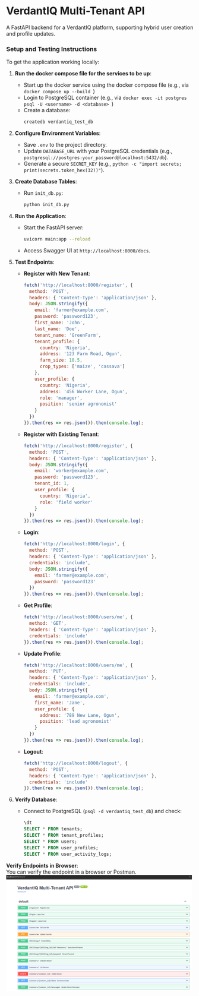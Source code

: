 # VerdantIQ Multi-Tenant API

A FastAPI backend for a VerdantIQ platform, supporting hybrid user creation and profile updates.

### **Setup and Testing Instructions**

To get the application working locally:

1. **Run the docker compose file for the services to be up**:
   - Start up the docker service using the docker compose file (e.g., via `docker compose up --build `)
   - Login to PostgreSQL container (e.g., via `docker exec -it postgres psql -U <username> -d <database> `)
   - Create a database:
     ```bash
     createdb verdantiq_test_db
     ```
2. **Configure Environment Variables**:
   - Save `.env` to the project directory.
   - Update `DATABASE_URL` with your PostgreSQL credentials (e.g., `postgresql://postgres:your_password@localhost:5432/db`).
   - Generate a secure `SECRET_KEY` (e.g., `python -c "import secrets; print(secrets.token_hex(32))"`).

3. **Create Database Tables**:
   - Run `init_db.py`:
     ```bash
     python init_db.py
     ```

4. **Run the Application**:
   - Start the FastAPI server:
     ```bash
     uvicorn main:app --reload
     ```
   - Access Swagger UI at `http://localhost:8000/docs`.

5. **Test Endpoints**:
   - **Register with New Tenant**:
     ```javascript
     fetch('http://localhost:8000/register', {
       method: 'POST',
       headers: { 'Content-Type': 'application/json' },
       body: JSON.stringify({
         email: 'farmer@example.com',
         password: 'password123',
         first_name: 'John',
         last_name: 'Doe',
         tenant_name: 'GreenFarm',
         tenant_profile: {
           country: 'Nigeria',
           address: '123 Farm Road, Ogun',
           farm_size: 10.5,
           crop_types: ['maize', 'cassava']
         },
         user_profile: {
           country: 'Nigeria',
           address: '456 Worker Lane, Ogun',
           role: 'manager',
           position: 'senior agronomist'
         }
       })
     }).then(res => res.json()).then(console.log);
     ```
   - **Register with Existing Tenant**:
     ```javascript
     fetch('http://localhost:8000/register', {
       method: 'POST',
       headers: { 'Content-Type': 'application/json' },
       body: JSON.stringify({
         email: 'worker@example.com',
         password: 'password123',
         tenant_id: 1,
         user_profile: {
           country: 'Nigeria',
           role: 'field worker'
         }
       })
     }).then(res => res.json()).then(console.log);
     ```
   - **Login**:
     ```javascript
     fetch('http://localhost:8000/login', {
       method: 'POST',
       headers: { 'Content-Type': 'application/json' },
       credentials: 'include',
       body: JSON.stringify({
         email: 'farmer@example.com',
         password: 'password123'
       })
     }).then(res => res.json()).then(console.log);
     ```
   - **Get Profile**:
     ```javascript
     fetch('http://localhost:8000/users/me', {
       method: 'GET',
       headers: { 'Content-Type': 'application/json' },
       credentials: 'include'
     }).then(res => res.json()).then(console.log);
     ```
   - **Update Profile**:
     ```javascript
     fetch('http://localhost:8000/users/me', {
       method: 'PUT',
       headers: { 'Content-Type': 'application/json' },
       credentials: 'include',
       body: JSON.stringify({
         email: 'farmer@example.com',
         first_name: 'Jane',
         user_profile: {
           address: '789 New Lane, Ogun',
           position: 'lead agronomist'
         }
       })
     }).then(res => res.json()).then(console.log);
     ```
   - **Logout**:
     ```javascript
     fetch('http://localhost:8000/logout', {
       method: 'POST',
       headers: { 'Content-Type': 'application/json' },
       credentials: 'include'
     }).then(res => res.json()).then(console.log);
     ```

6. **Verify Database**:
   - Connect to PostgreSQL (`psql -d verdantiq_test_db`) and check:
     ```sql
     \dt
     SELECT * FROM tenants;
     SELECT * FROM tenant_profiles;
     SELECT * FROM users;
     SELECT * FROM user_profiles;
     SELECT * FROM user_activity_logs;
     ```
**Verify Endpoints in Browser**:  
You can verify the endpoint in a browser or Postman.  
<img src="images/browser.png" alt="Image" width="500"/>